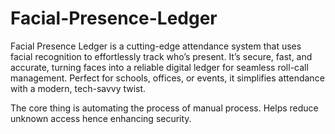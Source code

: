 # Facial-Presence-Ledger
Facial Presence Ledger is a cutting-edge attendance system that uses facial recognition to effortlessly track who’s present. It’s secure, fast, and accurate, turning faces into a reliable digital ledger for seamless roll-call management. Perfect for schools, offices, or events, it simplifies attendance with a modern, tech-savvy twist.

The core thing is automating the process of manual process. Helps reduce unknown access hence enhancing security. 